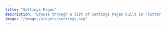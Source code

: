 ```yaml
---
title: "Settings Pages"
description: "Browse through a list of Settings Pages built in Flutter."
image: "/images/widgets/settings.svg"
---
```

